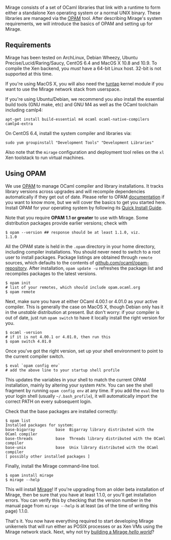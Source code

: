 Mirage consists of a set of OCaml libraries that link with a runtime to form either a standalone Xen operating system or a normal UNIX binary. These libraries are managed via the [OPAM](http://opam.ocaml.org) tool. After describing Mirage's system requirements, we will introduce the basics of OPAM and setting up for Mirage.

## Requirements

Mirage has been tested on ArchLinux, Debian Wheezy, Ubuntu Precise/Lucid/Raring/Saucy, CentOS 6.4 and MacOS X 10.8 and 10.9. To compile the Xen backend, you *must* have a 64-bit Linux host. 32-bit is not supported at this time.

If you're using MacOS X, you will also need the [tuntap](http://tuntaposx.sourceforge.net/) kernel module if you want to use the Mirage network stack from userspace.

If you're using Ubuntu/Debian, we recommend you also install the essential build tools (GNU make, etc) and GNU M4 as well as the OCaml toolchain including camlp4:

    apt-get install build-essential m4 ocaml ocaml-native-compilers camlp4-extra

On CentOS 6.4, install the system compiler and libraries via:

    sudo yum groupinstall "Development Tools" "Development Libraries"

Also note that the `mirage` configuration and deployment tool relies on the `xl` Xen toolstack to run virtual machines.

## Using OPAM

We use [OPAM](http://opam.ocaml.org) to manage OCaml compiler and library installations. It tracks library versions across upgrades and will recompile dependencies automatically if they get out of date. Please refer to OPAM [documentation](https://opam.ocaml.org) if you want to know more, but we will cover the basics to get you started here. Install OPAM for your operating system by following its [Quick Install Guide](http://opam.ocaml.org/doc/Quick_Install.html).

Note that you require **OPAM 1.1 or greater** to use with Mirage. Some distribution packages provide earlier versions; check with

    $ opam --version ## response should be at least 1.1.0, viz.
    1.1.0

All the OPAM state is held in the `.opam` directory in your home directory, including compiler installations. You should never need to switch to a root user to install packages. Package listings are obtained through `remote` sources, which defaults to the contents of [github.com/ocaml/opam-repository](http://github.com/ocaml/opam-repository).
After installation, `opam update -u` refreshes the package list and recompiles packages to the latest versions.

    $ opam init
    # list of your remotes, which should include opam.ocaml.org
    $ opam remote

Next, make sure you have at either OCaml 4.00.1 or 4.01.0 as your active compiler. This is generally the case on MacOS X, though Debian only has it in the *unstable* distribution at present. But don't worry: if your compiler is out of date, just run `opam switch` to have it locally install the right version for you.

    $ ocaml -version
    # if it is not 4.00.1 or 4.01.0, then run this
    $ opam switch 4.01.0

Once you've got the right version, set up your shell environment to point to the current compiler switch.

    $ eval `opam config env`
    # add the above line to your startup shell profile

This updates the variables in your shell to match the current OPAM installation, mainly by altering your system `PATH`. You can see the shell fragment by running `opam config env` at any time. If you add the `eval` line to your login shell (usually `~/.bash_profile`), it will automatically import the correct PATH on every subsequent login.

Check that the base packages are installed correctly:

    $ opam list
    Installed packages for system:
    base-bigarray         base  Bigarray library distributed with the OCaml compiler
    base-threads          base  Threads library distributed with the OCaml compiler
    base-unix             base  Unix library distributed with the OCaml compiler
    [ possibly other installed packages ]

Finally, install the Mirage command-line tool.

    $ opam install mirage
    $ mirage --help

This will install [Mirage](https://github.com/mirage/mirage)!
If you're upgrading from an older beta installation of Mirage, then be sure that you have at least 1.1.0, or you'll get installation errors.  You can verify this by checking that the version number in the manual page from `mirage --help` is at least (as of the time of writing this page) 1.1.0.

That's it. You now have everything required to start developing Mirage unikernels that will run either as POSIX processes or as Xen VMs using the Mirage network stack. Next, why not try [building a Mirage *hello world*](/wiki/hello-world)?
